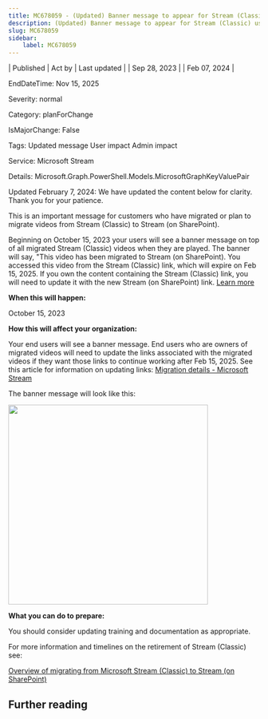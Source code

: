 ```yaml
---
title: MC678059 - (Updated) Banner message to appear for Stream (Classic) users on migrated videos
description: (Updated) Banner message to appear for Stream (Classic) users on migrated videos
slug: MC678059
sidebar:
    label: MC678059
---
```



| Published | Act by | Last updated |
| Sep 28, 2023 |  | Feb 07, 2024 |

EndDateTime: Nov 15, 2025

Severity: normal

Category: planForChange

IsMajorChange: False

Tags: Updated message User impact Admin impact

Service: Microsoft Stream

Details: Microsoft.Graph.PowerShell.Models.MicrosoftGraphKeyValuePair

<p>Updated February 7, 2024: We have updated the content below for clarity. Thank you for your patience.</p><p>This is an important message for customers who have migrated or plan to migrate videos from Stream (Classic) to Stream (on SharePoint).&nbsp;</p><p>Beginning on October 15, 2023 your users will see a banner message on top of all migrated Stream (Classic) videos when they are played. The banner will say, "This video has been migrated to Stream (on SharePoint). You accessed this video from the Stream (Classic) link, which will expire on Feb 15, 2025. If you own the content containing the Stream (Classic) link, you will need to update it with the new Stream (on SharePoint) link. <a href="https://learn.microsoft.com/stream/streamnew/migration-details#what-happens-when-redirect-link-support-ends" target="_blank">Learn more</a></p><p><b>When this will happen:</b></p><p>October 15, 2023</p><p><b>How this will affect your organization:</b></p><p>Your end users will see a banner message. End users who are owners of migrated videos will need to update the links associated with the migrated videos if they want those links to continue working after Feb 15, 2025. See this article for information on updating links: <a href="https://learn.microsoft.com/en-us/stream/streamnew/migration-details#what-happens-when-redirect-link-support-ends" target="_blank">Migration details - Microsoft Stream</a></p><p>The banner message will look like this:</p><p><img src="https://img-prod-cms-rt-microsoft-com.akamaized.net/cms/api/am/imageFileData/RW1c5IW?ver=152e" style="width: 400px;"></p><p><b>What you can do to prepare:</b></p><p>You should consider updating training and documentation as appropriate.</p><p>For more information and timelines on the retirement of Stream (Classic) see:</p><p><a href="https://learn.microsoft.com/stream/streamnew/stream-classic-to-new-migration-overview#migration--retirement-timeline" target="_blank">Overview of migrating from Microsoft Stream (Classic) to Stream (on SharePoint)</a></p>

## Further reading
